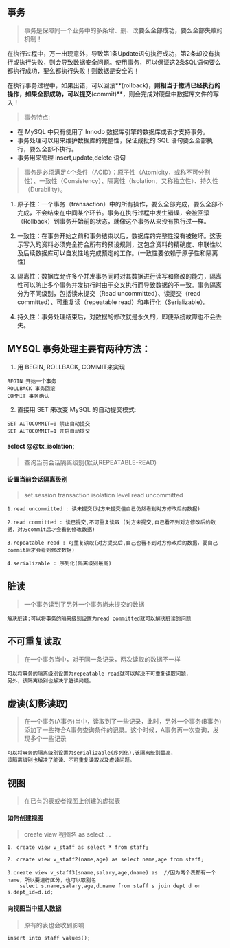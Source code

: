 ## 事务

>事务是保障同一个业务中的多条增、删、改**要么全部成功，要么全部失败**的机制！

在执行过程中，万一出现意外，导致第1条Update语句执行成功，第2条却没有执行或执行失败，则会导致数据安全问题。使用事务，可以保证这2条SQL语句要么都执行成功，要么都执行失败！则数据是安全的！

在执行事务过程中，如果出错，可以回滚**(rollback)**，则相当于撤消已经执行的操作，如果全部成功，可以提交**(commit)**，则会完成对硬盘中数据库文件的写入！

>事务特点:

- 在 MySQL 中只有使用了 Innodb 数据库引擎的数据库或表才支持事务。
- 事务处理可以用来维护数据库的完整性，保证成批的 SQL 语句要么全部执行，要么全部不执行。
- 事务用来管理 insert,update,delete 语句

>事务是必须满足4个条件（ACID）：原子性（Atomicity，或称不可分割性）、一致性（Consistency）、隔离性（Isolation，又称独立性）、持久性（Durability）。

1. 原子性：一个事务（transaction）中的所有操作，要么全部完成，要么全部不完成，不会结束在中间某个环节。事务在执行过程中发生错误，会被回滚（Rollback）到事务开始前的状态，就像这个事务从来没有执行过一样。

2. 一致性：在事务开始之前和事务结束以后，数据库的完整性没有被破坏。这表示写入的资料必须完全符合所有的预设规则，这包含资料的精确度、串联性以及后续数据库可以自发性地完成预定的工作。(一致性要依赖于原子性和隔离性)

3. 隔离性：数据库允许多个并发事务同时对其数据进行读写和修改的能力，隔离性可以防止多个事务并发执行时由于交叉执行而导致数据的不一致。事务隔离分为不同级别，包括读未提交（Read uncommitted）、读提交（read committed）、可重复读（repeatable read）和串行化（Serializable）。

4. 持久性：事务处理结束后，对数据的修改就是永久的，即便系统故障也不会丢失。


## MYSQL 事务处理主要有两种方法：

1. 用 BEGIN, ROLLBACK, COMMIT来实现
```
BEGIN 开始一个事务
ROLLBACK 事务回滚
COMMIT 事务确认
```

2. 直接用 SET 来改变 MySQL 的自动提交模式:
```
SET AUTOCOMMIT=0 禁止自动提交
SET AUTOCOMMIT=1 开启自动提交
```

#### select @@tx_isolation;

>查询当前会话隔离级别(默认REPEATABLE-READ)

#### 设置当前会话隔离级别

>set session transaction isolation level read uncommitted

```
1.read uncommitted : 读未提交(对方未提交但自己仍然看到对方修改后的数据)

2.read committed : 读已提交,不可重复读取 (对方未提交,自己看不到对方修改后的数据，对方commit后才会看到修改数据)

3.repeatable read : 可重复读取(对方提交后,自己也看不到对方修改后的数据，要自己commit后才会看到修改数据)

4.serializable : 序列化(隔离级别最高)
```

## 脏读

>一个事务读到了另外一个事务尚未提交的数据

```
解决脏读:可以将事务的隔离级别设置为read committed就可以解决脏读的问题
```

## 不可重复读取

>在一个事务当中，对于同一条记录，两次读取的数据不一样

```
可以将事务的隔离级别设置为repeatable read就可以解决不可重复读取问题，
另外，该隔离级别也解决了脏读问题。
```

## 虚读(幻影读取)

>在一个事务(A事务)当中，读取到了一些记录，此时，另外一个事务(B事务)添加了一些符合A事务查询条件的记录。这个时候，A事务再一次查询，发现多个一些记录

```
可以将事务的隔离级别设置为serializable(序列化),该隔离级别最高，
该隔离级别也解决了脏读、不可重复读取以及虚读问题。
```

## 视图

>在已有的表或者视图上创建的虚拟表

#### 如何创建视图

>create view 视图名 as select ...

```
1. create view v_staff as select * from staff;

2. create view v_staff2(name,age) as select name,age from staff;

3.create view v_staff3(sname,salary,age,dname) as  //因为两个表都有一个name，所以要进行区分，也可以取别名
    select s.name,salary,age,d.name from staff s join dept d on s.dept_id=d.id;
```

#### 向视图当中插入数据

>原有的表也会收到影响

```
insert into staff values();
```




